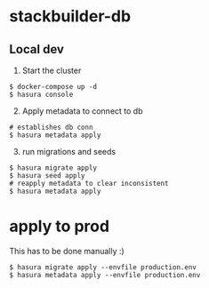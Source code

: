 # stackbuilder-db

## Local dev

1. Start the cluster

```shell
$ docker-compose up -d
$ hasura console
```

2. Apply metadata to connect to db

```shell
# establishes db conn
$ hasura metadata apply
```

3. run migrations and seeds

```shell
$ hasura migrate apply
$ hasura seed apply
# reapply metadata to clear inconsistent
$ hasura metadata apply
```

# apply to prod

This has to be done manually :)

```shell
$ hasura migrate apply --envfile production.env
$ hasura metadata apply --envfile production.env
```
